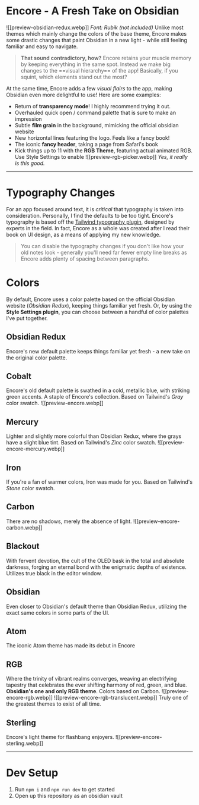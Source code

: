 # Encore - A Fresh Take on Obsidian
![[preview-obsidian-redux.webp]]
*Font: Rubik (not included)*
Unlike most themes which mainly change the colors of the base theme, Encore makes some drastic changes that paint Obsidian in a new light - while still feeling familiar and easy to navigate.
> **That sound contradictory, how?** Encore retains your muscle memory by keeping everything in the same spot. Instead we make big changes to the ==visual hierarchy== of the app! Basically, if you squint, which elements stand out the most?

At the same time, Encore adds a few *visual flairs* to the app, making Obsidian even more delightful to use! Here are some examples:
- Return of **transparency mode**! I highly recommend trying it out.
- Overhauled quick open / command palette that is sure to make an impression
- Subtle **film grain** in the background, mimicking the official obsidian website
- New horizontal lines featuring the logo. Feels like a fancy book!
- The iconic **fancy header**, taking a page from Safari's book
- Kick things up to 11 with the **RGB Theme**, featuring actual animated RGB. Use Style Settings to enable
![[preview-rgb-picker.webp]]
*Yes, it really is this good.* 

---
# Typography Changes
For an app focused around text, it is *critical* that typography is taken into consideration. Personally, I find the defaults to be too tight. Encore's typography is based off the [Tailwind typography plugin](https://play.tailwindcss.com/uj1vGACRJA?layout=preview), designed by experts in the field. In fact, Encore as a whole was created after I read their book on UI design, as a means of applying my new knowledge.
> You can disable the typography changes if you don't like how your old notes look - generally you'll need far fewer empty line breaks as Encore adds plenty of spacing between paragraphs.
# Colors
By default, Encore uses a color palette based on the official Obsidian website (*Obsidian Redux*), keeping things familiar yet fresh. Or, by using the **Style Settings plugin**, you can choose between a handful of color palettes I've put together.
## Obsidian Redux
Encore's new default palette keeps things familiar yet fresh - a new take on the original color palette.
## Cobalt
Encore's old default palette is swathed in a cold, metallic blue, with striking green accents. A staple of Encore's collection. Based on Tailwind's *Gray* color swatch.
![[preview-encore.webp]]
## Mercury
Lighter and slightly more colorful than Obsidian Redux, where the grays have a slight blue tint. Based on Tailwind's *Zinc* color swatch.
![[preview-encore-mercury.webp]]
## Iron
If you're a fan of warmer colors, Iron was made for you. Based on Tailwind's *Stone* color swatch.
## Carbon
There are no shadows, merely the absence of light.
![[preview-encore-carbon.webp]]
## Blackout
With fervent devotion, the cult of the OLED bask in the total and absolute darkness, forging an eternal bond with the enigmatic depths of existence. Utilizes true black in the editor window.
## Obsidian
Even closer to Obsidian's default theme than Obsidian Redux, utilizing the exact same colors in some parts of the UI.
## Atom
The iconic Atom theme has made its debut in Encore
## RGB
Where the trinity of vibrant realms converges, weaving an electrifying tapestry that celebrates the ever shifting harmony of red, green, and blue. **Obsidian's one and only RGB theme**. Colors based on Carbon.
![[preview-encore-rgb.webp]]
![[preview-encore-rgb-translucent.webp]]
Truly one of the greatest themes to exist of all time.
## Sterling
Encore's light theme for flashbang enjoyers.
![[preview-encore-sterling.webp]]

---
# Dev Setup
1. Run `npm i` and `npm run dev` to get started
2. Open up this repository as an obsidian vault